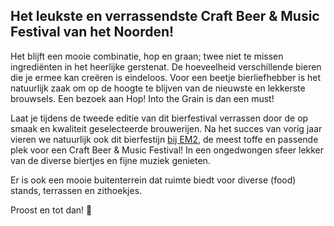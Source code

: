 ## Het leukste en verrassendste Craft Beer & Music Festival van het Noorden!

Het blijft een mooie combinatie, hop en graan; twee niet te missen ingrediënten in het heerlijke gerstenat. De hoeveelheid verschillende bieren die je ermee kan creëren is eindeloos.
Voor een beetje bierliefhebber is het natuurlijk zaak om op de hoogte te blijven van de nieuwste en lekkerste brouwsels. Een bezoek aan Hop! Into the Grain is dan een must!

Laat je tijdens de tweede editie van dit bierfestival verrassen door de op smaak en kwaliteit geselecteerde brouwerijen.
Na het succes van vorig jaar vieren we natuurlijk ook dit bierfestijn [bij EM2](https://em2groningen.nl), de meest toffe en passende plek voor een Craft Beer & Music Festival! In een ongedwongen sfeer lekker van de diverse biertjes en fijne muziek genieten.

Er is ook een mooie buitenterrein dat ruimte biedt voor diverse (food) stands, terrassen en zithoekjes.

Proost en tot dan! 🍻
